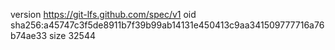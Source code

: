 version https://git-lfs.github.com/spec/v1
oid sha256:a45747c3f5de8911b7f39b99ab14131e450413c9aa341509777716a76b74ae33
size 32544

